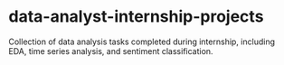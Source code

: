 # data-analyst-internship-projects
Collection of data analysis tasks completed during internship, including EDA, time series analysis, and sentiment classification.
